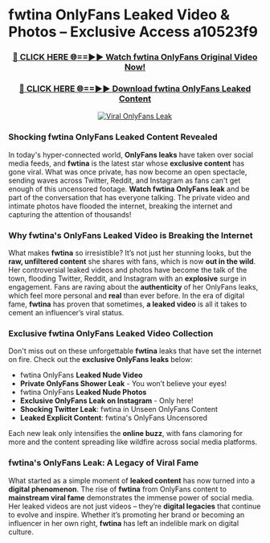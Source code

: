 # fwtina OnlyFans Leaked Video & Photos – Exclusive Access a10523f9

<div align="center">

### [🔴 CLICK HERE 🌐==►► Watch fwtina OnlyFans Original Video Now!](https://aff.leakpic.com/?utm_medium=9dac6e3e92780789e695eb65dc45befdb20081c8&utm_campaign=Link_for_leakpic_com_a10523f9)

### [🔴 CLICK HERE 🌐==►► Download fwtina OnlyFans Leaked Content](https://aff.leakpic.com/?utm_medium=9dac6e3e92780789e695eb65dc45befdb20081c8&utm_campaign=Link_for_leakpic_com_a10523f9)

[![Viral OnlyFans Leak](https://i.ibb.co.com/xMMVF88/686577567.gif)](https://aff.leakpic.com/?utm_medium=9dac6e3e92780789e695eb65dc45befdb20081c8&utm_campaign=Link_for_leakpic_com_a10523f9)

</div>

### Shocking fwtina OnlyFans Leaked Content Revealed
In today's hyper-connected world, **OnlyFans leaks** have taken over social media feeds, and **fwtina** is the latest star whose **exclusive content** has gone viral. What was once private, has now become an open spectacle, sending waves across Twitter, Reddit, and Instagram as fans can't get enough of this uncensored footage. 
**Watch fwtina OnlyFans leak** and be part of the conversation that has everyone talking. The private video and intimate photos have flooded the internet, breaking the internet and capturing the attention of thousands!

### Why fwtina's OnlyFans Leaked Video is Breaking the Internet
What makes **fwtina** so irresistible? It’s not just her stunning looks, but the **raw, unfiltered content** she shares with fans, which is now **out in the wild**. Her controversial leaked videos and photos have become the talk of the town, flooding Twitter, Reddit, and Instagram with an **explosive** surge in engagement. 
Fans are raving about the **authenticity** of her OnlyFans leaks, which feel more personal and **real** than ever before. In the era of digital fame, **fwtina** has proven that sometimes, **a leaked video** is all it takes to cement an influencer’s viral status.

### Exclusive fwtina OnlyFans Leaked Video Collection
Don't miss out on these unforgettable **fwtina** leaks that have set the internet on fire. Check out the **exclusive OnlyFans leaks** below:

- fwtina OnlyFans **Leaked Nude Video**
- **Private OnlyFans Shower Leak** - You won’t believe your eyes!
- fwtina OnlyFans **Leaked Nude Photos**
- **Exclusive OnlyFans Leak on Instagram** - Only here!
- **Shocking Twitter Leak**: fwtina in Unseen OnlyFans Content
- **Leaked Explicit Content**: fwtina's OnlyFans Uncensored

Each new leak only intensifies the **online buzz**, with fans clamoring for more and the content spreading like wildfire across social media platforms.

### fwtina's OnlyFans Leak: A Legacy of Viral Fame
What started as a simple moment of **leaked content** has now turned into a **digital phenomenon**. The rise of **fwtina** from OnlyFans content to **mainstream viral fame** demonstrates the immense power of social media. 
Her leaked videos are not just videos – they’re **digital legacies** that continue to evolve and inspire. Whether it’s promoting her brand or becoming an influencer in her own right, **fwtina** has left an indelible mark on digital culture.
